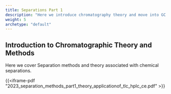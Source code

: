 ```yaml
---
title: Separations Part 1
description: "Here we introduce chromatography theory and move into GC by end"
weight: 5
archetype: "default"
---
```


## Introduction to Chromatographic Theory and Methods

Here we cover Separation methods and theory associated with chemical separations.

{{<iframe-pdf "2023_separation_methods_part1_theory_applicationof_tlc_hplc_ce.pdf" >}}